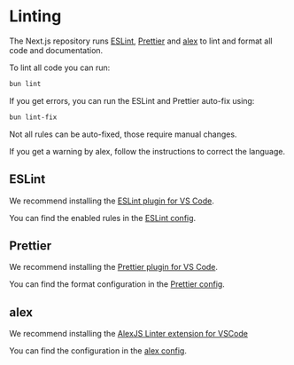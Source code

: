 # Linting

The Next.js repository runs [ESLint](https://eslint.org), [Prettier](https://prettier.io) and [alex](https://alexjs.com) to lint and format all code and documentation.

To lint all code you can run:

```sh
bun lint
```

If you get errors, you can run the ESLint and Prettier auto-fix using:

```sh
bun lint-fix
```

Not all rules can be auto-fixed, those require manual changes.

If you get a warning by alex, follow the instructions to correct the language.

## ESLint

We recommend installing the [ESLint plugin for VS Code](https://marketplace.visualstudio.com/items?itemName=dbaeumer.vscode-eslint).

You can find the enabled rules in the [ESLint config](../../.eslintrc.json).

## Prettier

We recommend installing the [Prettier plugin for VS Code](https://marketplace.visualstudio.com/items?itemName=esbenp.prettier-vscode).

You can find the format configuration in the [Prettier config](../../.prettierrc.json).

## alex

We recommend installing the [AlexJS Linter extension for VSCode](https://marketplace.visualstudio.com/items?itemName=TLahmann.alex-linter)

You can find the configuration in the [alex config](../../.alexrc).
